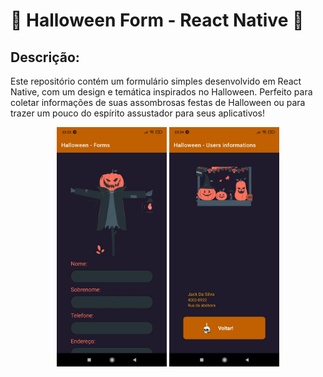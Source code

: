 # 🎃 Halloween Form - React Native 🎃

## Descrição:
Este repositório contém um formulário simples desenvolvido em React Native, com um design e temática inspirados no Halloween. 
Perfeito para coletar informações de suas assombrosas festas de Halloween ou para trazer um pouco do espírito assustador para seus aplicativos!

<div style="text-align: center;">
<img src="./assets/tela1.jpg" alt="imagem tela 1" width="35%"> <img src="./assets/tela2.jpg" alt="imagem tela 1" width="35%">
</div>
